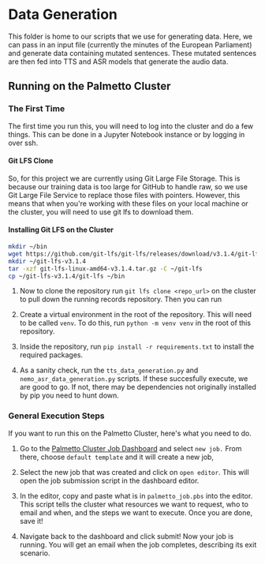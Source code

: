 # Data Generation

This folder is home to our scripts that we use for generating data. Here, we can
pass in an input file (currently the minutes of the European Parliament) and
generate data containing mutated sentences. These mutated sentences are then fed
into TTS and ASR models that generate the audio data.

## Running on the Palmetto Cluster

### The First Time

The first time you run this, you will need to log into the cluster and do a few
things. This can be done in a Jupyter Notebook instance or by logging in over
ssh.

#### Git LFS Clone

So, for this project we are currently using Git Large File Storage. This is
because our training data is too large for GitHub to handle raw, so we use
Git Large File Service to replace those files with pointers. However, this
means that when you're working with these files on your local machine or the
cluster, you will need to use git lfs to download them.

#### Installing Git LFS on the Cluster

```bash
mkdir ~/bin
wget https://github.com/git-lfs/git-lfs/releases/download/v3.1.4/git-lfs-linux-amd64-v3.1.4.tar.gz
mkdir ~/git-lfs-v3.1.4
tar -xzf git-lfs-linux-amd64-v3.1.4.tar.gz -C ~/git-lfs
cp ~/git-lfs-v3.1.4/git-lfs ~/bin
```

1. Now to clone the repository run `git lfs clone <repo_url>` on the cluster to pull
   down the running records repository. Then you can run

2. Create a virtual environment in the root of the repository. This will need to
   be called `venv`. To do this, run `python -m venv venv` in the root of this
   repository.

3. Inside the repository, run `pip install -r requirements.txt` to install the
   required packages.

4. As a sanity check, run the `tts_data_generation.py` and `nemo_asr_data_generation.py`
   scripts. If these succesfully execute, we are good to go. If not, there may be
   dependencies not originally installed by pip you need to hunt down.

### General Execution Steps

If you want to run this on the Palmetto Cluster, here's what you need to do.

1. Go to the [Palmetto Cluster Job Dashboard](https://openod02.palmetto.clemson.edu/pun/sys/myjobs/)
   and select `new job.` From there, choose `default template` and it will create a new job,

2. Select the new job that was created and click on `open editor`. This will open the job submission
   script in the dashboard editor.

3. In the editor, copy and paste what is in `palmetto_job.pbs` into the editor. This script tells
   the cluster what resources we want to request, who to email and when, and the steps we
   want to execute. Once you are done, save it!

4. Navigate back to the dashboard and click submit! Now your job is running. You will get an email
   when the job completes, describing its exit scenario.
